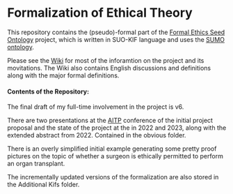 # Formalization of Ethical Theory

This repository contains the (pseudo)-formal part of the [Formal Ethics Seed Ontology](https://gardenofminds.art/esowiki/main/) project, which is written in SUO-KIF language and uses the [SUMO ontology](https://github.com/ontologyportal/sumo).

Please see the [Wiki](https://gardenofminds.art/esowiki/main/) for most of the inforamtion on the project and its movitations.  The Wiki also contains English discussions and definitions along with the major formal definitions.

#### Contents of the Repository:

The final draft of my full-time involvement in the project is v6.

There are two presentations at the [AITP](http://aitp-conference.org/) conference of the initial project proposal and the state of the project at the in 2022 and 2023, along with the extended abstract from 2022.  Contained in the obvious folder.

There is an overly simplified initial example generating some pretty proof pictures on the topic of whether a surgeon is ethically permitted to perform an organ transplant.

The incrementally updated versions of the formalization are also stored in the Additional Kifs folder.
